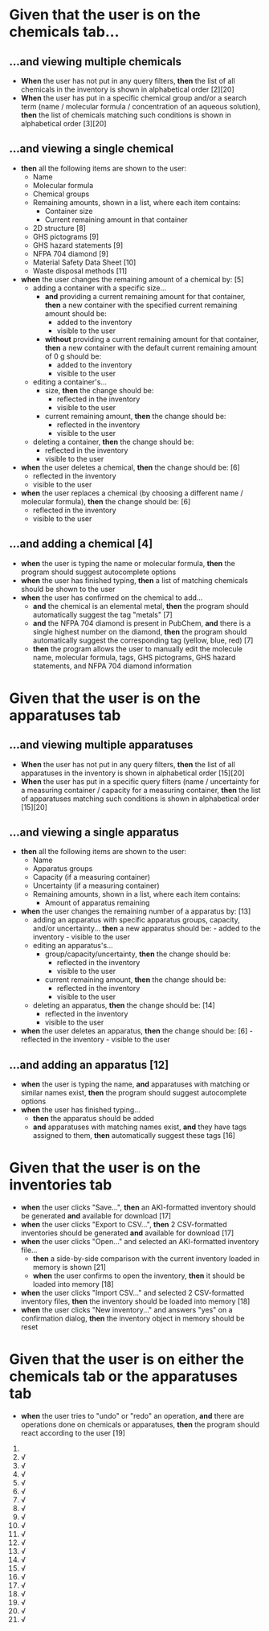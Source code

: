 # Given that the user is on the chemicals tab...
## ...and viewing multiple chemicals
+ **When** the user has not put in any query filters, **then** the list of all chemicals in the inventory is shown in alphabetical order [2][20]
+ **When** the user has put in a specific chemical group and/or a search term (name / molecular formula / concentration of an aqueous solution), **then** the list of chemicals matching such conditions is shown in alphabetical order [3][20]
## ...and viewing a single chemical
+ **then** all the following items are shown to the user:
  - Name
  - Molecular formula
  - Chemical groups
  - Remaining amounts, shown in a list, where each item contains:
      + Container size
      + Current remaining amount in that container
  - 2D structure [8]
  - GHS pictograms [9]
  - GHS hazard statements [9]
  - NFPA 704 diamond [9]
  - Material Safety Data Sheet [10]
  - Waste disposal methods [11]
+ **when** the user changes the remaining amount of a chemical by: [5]
  - adding a container with a specific size...
      + **and** providing a current remaining amount for that container, **then** a new container with the specified current remaining amount should be:
        -  added to the inventory
        -  visible to the user
      + **without** providing a current remaining amount for that container, **then** a new container with the default current remaining amount of 0 g should be:
        -  added to the inventory
        -  visible to the user
  - editing a container's...
      + size, **then** the change should be:
          - reflected in the inventory
          - visible to the user
      + current remaining amount, **then** the change should be:
          - reflected in the inventory
          - visible to the user
  - deleting a container, **then** the change should be:
      - reflected in the inventory
      - visible to the user
+ **when** the user deletes a chemical, **then** the change should be: [6]
  - reflected in the inventory
  - visible to the user
+ **when** the user replaces a chemical (by choosing a different name / molecular formula), **then** the change should be: [6]
  - reflected in the inventory
  - visible to the user
## ...and adding a chemical [4]
+ **when** the user is typing the name or molecular formula, **then** the program should suggest autocomplete options
+ **when** the user has finished typing, **then** a list of matching chemicals should be shown to the user
+ **when** the user has confirmed on the chemical to add...
  -  **and** the chemical is an elemental metal, **then** the program should automatically suggest the tag "metals" [7]
  -  **and** the NFPA 704 diamond is present in PubChem, **and** there is a single highest number on the diamond, **then** the program should automatically suggest the corresponding tag (yellow, blue, red) [7]
  -  **then** the program allows the user to manually edit the molecule name, molecular formula, tags, GHS pictograms, GHS hazard statements, and NFPA 704 diamond information

# Given that the user is on the apparatuses tab
## ...and viewing multiple apparatuses
+ **When** the user has not put in any query filters, **then** the list of all apparatuses in the inventory is shown in alphabetical order [15][20]
+ **When** the user has put in a specific query filters (name / uncertainty for a measuring container / capacity for a measuring container, **then** the list of apparatuses matching such conditions is shown in alphabetical order [15][20]
## ...and viewing a single apparatus
+ **then** all the following items are shown to the user:
  - Name
  - Apparatus groups
  - Capacity (if a measuring container)
  - Uncertainty (if a measuring container)
  - Remaining amounts, shown in a list, where each item contains:
      + Amount of apparatus remaining
+ **when** the user changes the remaining number of a apparatus by: [13]
  - adding an apparatus with specific apparatus groups, capacity, and/or uncertainty...
      **then** a new apparatus should be:
        -  added to the inventory
        -  visible to the user
  - editing an apparatus's...
      + group/capacity/uncertainty, **then** the change should be:
          - reflected in the inventory
          - visible to the user
      + current remaining amount, **then** the change should be:
          - reflected in the inventory
          - visible to the user
  - deleting an apparatus, **then** the change should be: [14]
      - reflected in the inventory
      - visible to the user
+ **when** the user deletes an apparatus, **then** the change should be: [6]
      - reflected in the inventory
      - visible to the user
## ...and adding an apparatus [12]
+ **when** the user is typing the name, **and** apparatuses with matching or similar names exist, **then** the program should suggest autocomplete options
+ **when** the user has finished typing...
  - **then** the apparatus should be added
  - **and** apparatuses with matching names exist, **and** they have tags assigned to them, **then** automatically suggest these tags [16]

# Given that the user is on the inventories tab
+ **when** the user clicks "Save...", **then** an AKI-formatted inventory should be generated **and** available for download [17]
+ **when** the user clicks "Export to CSV...", **then** 2 CSV-formatted inventories should be generated **and** available for download [17]
+ **when** the user clicks "Open..." and selected an AKI-formatted inventory file...
  - **then** a side-by-side comparison with the current inventory loaded in memory is shown [21]
  - **when** the user confirms to open the inventory, **then** it should be loaded into memory [18]
+ **when** the user clicks "Import CSV..." and selected 2 CSV-formatted inventory files, **then** the inventory should be loaded into memory [18]
+ **when** the user clicks "New inventory..." and answers "yes" on a confirmation dialog, **then** the inventory object in memory should be reset

# Given that the user is on either the chemicals tab or the apparatuses tab
+ **when** the user tries to "undo" or "redo" an operation, **and** there are operations done on chemicals or apparatuses, **then** the program should react according to the user [19]

1.
2. √
3. √
4. √
5. √
6. √
7. √
8. √
9. √
10. √
11. √
12. √
13. √
14. √
15. √
16. √
17. √
18. √
19. √
20. √
21. √
